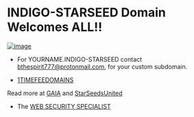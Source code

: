 # INDIGO-STARSEED Domain Welcomes ALL!!

[![image](https://user-images.githubusercontent.com/37987346/101999396-a37e4380-3caa-11eb-8cc6-e61fb53c7855.png)](http://shapereality.innerinetcompany.hns.to/)

- For YOURNAME.INDIGO-STARSEED contact bthespirit777@protonmail.com, for your custom subdomain.

- [1TIMEFEEDOMAINS](http://home.1timefeedomains/)

Read more at [GAIA](https://www.gaia.com/article/indigo-crystal-starseed-children-characteristics) and [StarSeedsUnited](https://www.starseedsunited.com/indigo-crystal-and-rainbow-souls)

- The [WEB SECURITY SPECIALIST](http://admin.websecurityspecialist/)
